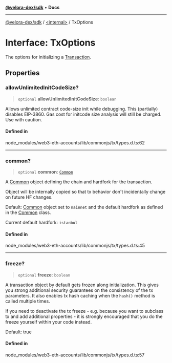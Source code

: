 [**@velora-dex/sdk**](../../README.md) • **Docs**

***

[@velora-dex/sdk](../../globals.md) / [\<internal\>](../README.md) / TxOptions

# Interface: TxOptions

The options for initializing a [Transaction](../namespaces/Users_alexeyshchur_Desktop_Repos_paraswap-sdk_node_modules_web3-types_lib_commonjs_index/interfaces/Transaction.md).

## Properties

### allowUnlimitedInitCodeSize?

> `optional` **allowUnlimitedInitCodeSize**: `boolean`

Allows unlimited contract code-size init while debugging. This (partially) disables EIP-3860.
Gas cost for initcode size analysis will still be charged. Use with caution.

#### Defined in

node\_modules/web3-eth-accounts/lib/commonjs/tx/types.d.ts:62

***

### common?

> `optional` **common**: [`Common`](../classes/Common.md)

A [Common](../classes/Common.md) object defining the chain and hardfork for the transaction.

Object will be internally copied so that tx behavior don't incidentally
change on future HF changes.

Default: [Common](../classes/Common.md) object set to `mainnet` and the default hardfork as defined in the [Common](../classes/Common.md) class.

Current default hardfork: `istanbul`

#### Defined in

node\_modules/web3-eth-accounts/lib/commonjs/tx/types.d.ts:45

***

### freeze?

> `optional` **freeze**: `boolean`

A transaction object by default gets frozen along initialization. This gives you
strong additional security guarantees on the consistency of the tx parameters.
It also enables tx hash caching when the `hash()` method is called multiple times.

If you need to deactivate the tx freeze - e.g. because you want to subclass tx and
add additional properties - it is strongly encouraged that you do the freeze yourself
within your code instead.

Default: true

#### Defined in

node\_modules/web3-eth-accounts/lib/commonjs/tx/types.d.ts:57
